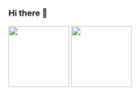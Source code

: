 ### Hi there 👋

<!--
**artem-chumak/artem-chumak** is a ✨ _special_ ✨ repository because its `README.md` (this file) appears on your GitHub profile.

Here are some ideas to get you started:

- 🔭 I’m currently working on ...
- 🌱 I’m currently learning ...
- 👯 I’m looking to collaborate on ...
- 🤔 I’m looking for help with ...
- 💬 Ask me about ...
- 📫 How to reach me: ...
- 😄 Pronouns: ...
- ⚡ Fun fact: ...
-->



<img height="120" align="center" src="https://github-readme-stats.vercel.app/api/top-langs/?username=artem-chumak&&layout=compact&theme=dracula" />
<img height="120" align="center" style="margin-right: 10px" src="https://github-readme-stats.vercel.app/api?username=artem-chumak&hide=contribs,issues&theme=dracula" />
